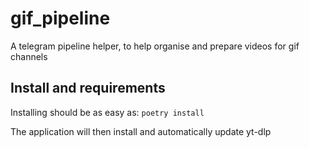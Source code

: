 # gif_pipeline
A telegram pipeline helper, to help organise and prepare videos for gif channels

## Install and requirements
Installing should be as easy as:
`poetry install`

The application will then install and automatically update yt-dlp
